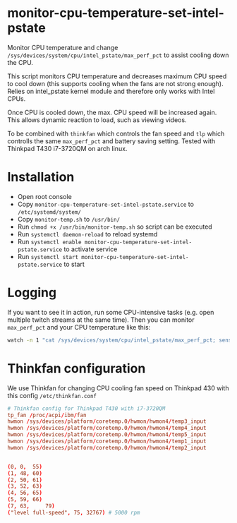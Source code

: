 # monitor-cpu-temperature-set-intel-pstate

Monitor CPU temperature and change `/sys/devices/system/cpu/intel_pstate/max_perf_pct` to assist cooling down the CPU.

This script monitors CPU temperature and decreases maximum CPU speed to cool down (this supports cooling when the fans are not strong enough). Relies on intel_pstate kernel module and therefore only works with Intel CPUs. 

Once CPU is cooled down, the max. CPU speed will be increased again. This allows dynamic reaction to load, such as viewing videos.

To be combined with `thinkfan` which controls the fan speed and `tlp` which controlls the same `max_perf_pct` and battery saving setting. Tested with Thinkpad T430 i7-3720QM on arch linux.

# Installation

- Open root console
- Copy `monitor-cpu-temperature-set-intel-pstate.service` to `/etc/systemd/system/`
- Copy `monitor-temp.sh` to `/usr/bin/`
- Run `chmod +x /usr/bin/monitor-temp.sh` so script can be executed
- Run `systemctl daemon-reload` to reload systemd
- Run `systemctl enable monitor-cpu-temperature-set-intel-pstate.service` to activate service
- Run `systemctl start monitor-cpu-temperature-set-intel-pstate.service` to start

# Logging

If you want to see it in action, run some CPU-intensive tasks (e.g. open multiple twitch streams at the same time).
Then you can monitor `max_perf_pct` and your CPU temperature like this:

```bash
watch -n 1 "cat /sys/devices/system/cpu/intel_pstate/max_perf_pct; sensors"
```

# Thinkfan configuration

We use Thinkfan for changing CPU cooling fan speed on Thinkpad 430 with this config `/etc/thinkfan.conf`

```conf
# Thinkfan config for Thinkpad T430 with i7-3720QM
tp_fan /proc/acpi/ibm/fan
hwmon /sys/devices/platform/coretemp.0/hwmon/hwmon4/temp3_input
hwmon /sys/devices/platform/coretemp.0/hwmon/hwmon4/temp4_input
hwmon /sys/devices/platform/coretemp.0/hwmon/hwmon4/temp5_input
hwmon /sys/devices/platform/coretemp.0/hwmon/hwmon4/temp1_input
hwmon /sys/devices/platform/coretemp.0/hwmon/hwmon4/temp2_input


(0,	0,	55)
(1,	48,	60)
(2,	50,	61)
(3,	52,	63)
(4,	56,	65)
(5,	59,	66)
(7,	63,     79)
("level full-speed", 75, 32767) # 5000 rpm
```